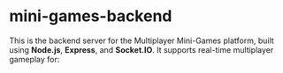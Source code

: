 # mini-games-backend
This is the backend server for the Multiplayer Mini-Games platform, built using **Node.js**, **Express**, and **Socket.IO**. It supports real-time multiplayer gameplay for:
